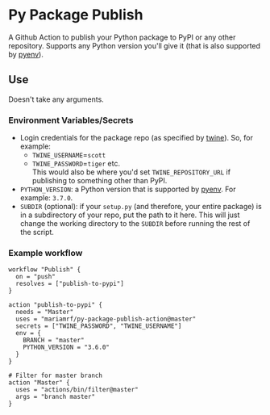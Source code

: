 # Py Package Publish
A Github Action to publish your Python package to PyPI or any other repository. Supports any Python version you'll give it (that is also supported by [pyenv](https://github.com/pyenv/pyenv)).

## Use
Doesn't take any arguments.

### Environment Variables/Secrets
- Login credentials for the package repo (as specified by [twine](https://twine.readthedocs.io/en/latest/#environment-variables)). So, for example:
    - `TWINE_USERNAME`=`scott`
    - `TWINE_PASSWORD`=`tiger`
    etc.  
This would also be where you'd set `TWINE_REPOSITORY_URL` if publishing to something other than PyPI.
- `PYTHON_VERSION`: a Python version that is supported by [pyenv](https://github.com/pyenv/pyenv). For example: `3.7.0`.
- `SUBDIR` (optional): if your `setup.py` (and therefore, your entire package) is in a subdirectory of your repo, put the path to it here. This will just change the working directory to the `SUBDIR` before running the rest of the script.

### Example workflow
```hcl
workflow "Publish" {
  on = "push"
  resolves = ["publish-to-pypi"]
}

action "publish-to-pypi" {
  needs = "Master"
  uses = "mariamrf/py-package-publish-action@master"
  secrets = ["TWINE_PASSWORD", "TWINE_USERNAME"]
  env = {
    BRANCH = "master"
    PYTHON_VERSION = "3.6.0"
  }
}

# Filter for master branch
action "Master" {
  uses = "actions/bin/filter@master"
  args = "branch master"
}
```
